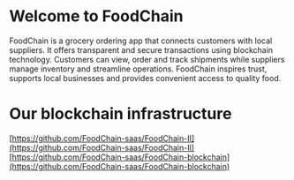 # Welcome to FoodChain

FoodChain is a grocery ordering app that connects customers with local suppliers. It offers transparent and secure transactions using blockchain technology. Customers can view, order and track shipments while suppliers manage inventory and streamline operations. FoodChain inspires trust, supports local businesses and provides convenient access to quality food.

# Our blockchain infrastructure
[https://github.com/FoodChain-saas/FoodChain-II](https://github.com/FoodChain-saas/FoodChain-II)
[https://github.com/FoodChain-saas/FoodChain-blockchain](https://github.com/FoodChain-saas/FoodChain-blockchain)
